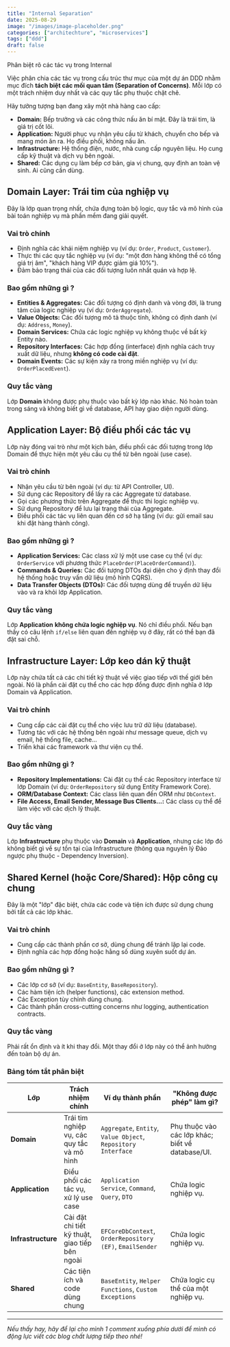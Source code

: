 ```yaml
---
title: "Internal Separation"
date: 2025-08-29
image: "/images/image-placeholder.png"
categories: ["architechture", "microservices"]
tags: ["ddd"]
draft: false
---
```


Phân biệt rõ các tác vụ trong Internal

<!--more-->

Việc phân chia các tác vụ trong cấu trúc thư mục của một dự án DDD nhằm mục đích **tách biệt các mối quan tâm (Separation of Concerns)**. Mỗi lớp có một trách nhiệm duy nhất và các quy tắc phụ thuộc chặt chẽ.

Hãy tưởng tượng bạn đang xây một nhà hàng cao cấp:

-   **Domain:** Bếp trưởng và các công thức nấu ăn bí mật. Đây là trái tim, là giá trị cốt lõi.
-   **Application:** Người phục vụ nhận yêu cầu từ khách, chuyển cho bếp và mang món ăn ra. Họ điều phối, không nấu ăn.
-   **Infrastructure:** Hệ thống điện, nước, nhà cung cấp nguyên liệu. Họ cung cấp kỹ thuật và dịch vụ bên ngoài.
-   **Shared:** Các dụng cụ làm bếp cơ bản, gia vị chung, quy định an toàn vệ sinh. Ai cũng cần dùng.

## Domain Layer: Trái tim của nghiệp vụ

Đây là lớp quan trọng nhất, chứa đựng toàn bộ logic, quy tắc và mô hình của bài toán nghiệp vụ mà phần mềm đang giải quyết.

### Vai trò chính

-   Định nghĩa các khái niệm nghiệp vụ (ví dụ: `Order`, `Product`, `Customer`).
-   Thực thi các quy tắc nghiệp vụ (ví dụ: "một đơn hàng không thể có tổng giá trị âm", "khách hàng VIP được giảm giá 10%").
-   Đảm bảo trạng thái của các đối tượng luôn nhất quán và hợp lệ.

### Bao gồm những gì ?

-   **Entities & Aggregates:** Các đối tượng có định danh và vòng đời, là trung tâm của logic nghiệp vụ (ví dụ: `OrderAggregate`).
-   **Value Objects:** Các đối tượng mô tả thuộc tính, không có định danh (ví dụ: `Address`, `Money`).
-   **Domain Services:** Chứa các logic nghiệp vụ không thuộc về bất kỳ Entity nào.
-   **Repository Interfaces:** Các hợp đồng (interface) định nghĩa cách truy xuất dữ liệu, nhưng **không có code cài đặt**.
-   **Domain Events:** Các sự kiện xảy ra trong miền nghiệp vụ (ví dụ: `OrderPlacedEvent`).

### Quy tắc vàng

Lớp **Domain** không được phụ thuộc vào bất kỳ lớp nào khác. Nó hoàn toàn trong sáng và không biết gì về database, API hay giao diện người dùng.

## Application Layer: Bộ điều phối các tác vụ

Lớp này đóng vai trò như một kịch bản, điều phối các đối tượng trong lớp Domain để thực hiện một yêu cầu cụ thể từ bên ngoài (use case).

### Vai trò chính

-   Nhận yêu cầu từ bên ngoài (ví dụ: từ API Controller, UI).
-   Sử dụng các Repository để lấy ra các Aggregate từ database.
-   Gọi các phương thức trên Aggregate để thực thi logic nghiệp vụ.
-   Sử dụng Repository để lưu lại trạng thái của Aggregate.
-   Điều phối các tác vụ liên quan đến cơ sở hạ tầng (ví dụ: gửi email sau khi đặt hàng thành công).

### Bao gồm những gì ?

-   **Application Services:** Các class xử lý một use case cụ thể (ví dụ: `OrderService` với phương thức `PlaceOrder(PlaceOrderCommand)`).
-   **Commands & Queries:** Các đối tượng DTOs đại diện cho ý định thay đổi hệ thống hoặc truy vấn dữ liệu (mô hình CQRS).
-   **Data Transfer Objects (DTOs):** Các đối tượng dùng để truyền dữ liệu vào và ra khỏi lớp Application.

### Quy tắc vàng

Lớp **Application** **không chứa logic nghiệp vụ**. Nó chỉ điều phối. Nếu bạn thấy có câu lệnh `if/else` liên quan đến nghiệp vụ ở đây, rất có thể bạn đã đặt sai chỗ.

## Infrastructure Layer: Lớp keo dán kỹ thuật

Lớp này chứa tất cả các chi tiết kỹ thuật về việc giao tiếp với thế giới bên ngoài. Nó là phần cài đặt cụ thể cho các hợp đồng được định nghĩa ở lớp Domain và Application.

### Vai trò chính

-   Cung cấp các cài đặt cụ thể cho việc lưu trữ dữ liệu (database).
-   Tương tác với các hệ thống bên ngoài như message queue, dịch vụ email, hệ thống file, cache...
-   Triển khai các framework và thư viện cụ thể.

### Bao gồm những gì ?

-   **Repository Implementations:** Cài đặt cụ thể các Repository interface từ lớp Domain (ví dụ: `OrderRepository` sử dụng Entity Framework Core).
-   **ORM/Database Context:** Các class liên quan đến ORM như `DbContext`.
-   **File Access, Email Sender, Message Bus Clients...:** Các class cụ thể để làm việc với các dịch lỹ thuật.

### Quy tắc vàng

Lớp **Infrastructure** phụ thuộc vào **Domain** và **Application**, nhưng các lớp đó không biết gì về sự tồn tại của Infrastructure (thông qua nguyên lý Đảo ngược phụ thuộc - Dependency Inversion).

## Shared Kernel (hoặc Core/Shared): Hộp công cụ chung

Đây là một "lớp" đặc biệt, chứa các code và tiện ích được sử dụng chung bởi tất cả các lớp khác.

### Vai trò chính

-   Cung cấp các thành phần cơ sở, dùng chung để tránh lặp lại code.
-   Định nghĩa các hợp đồng hoặc hằng số dùng xuyên suốt dự án.

### Bao gồm những gì ?

-   Các lớp cơ sở (ví dụ: `BaseEntity`, `BaseRepository`).
-   Các hàm tiện ích (helper functions), các extension method.
-   Các Exception tùy chỉnh dùng chung.
-   Các thành phần cross-cutting concerns như logging, authentication contracts.

### Quy tắc vàng

Phải rất ổn định và ít khi thay đổi. Một thay đổi ở lớp này có thể ảnh hưởng đến toàn bộ dự án.

### **Bảng tóm tắt phân biệt**

| Lớp                | Trách nhiệm chính                              | Ví dụ thành phần                                              | "Không được phép" làm gì?                        |
| ------------------ | ---------------------------------------------- | ------------------------------------------------------------- | ------------------------------------------------ |
| **Domain**         | Trái tim nghiệp vụ, các quy tắc và mô hình     | `Aggregate`, `Entity`, `Value Object`, `Repository Interface` | Phụ thuộc vào các lớp khác; biết về database/UI. |
| **Application**    | Điều phối các tác vụ, xử lý use case           | `Application Service`, `Command`, `Query`, `DTO`              | Chứa logic nghiệp vụ.                            |
| **Infrastructure** | Cài đặt chi tiết kỹ thuật, giao tiếp bên ngoài | `EFCoreDbContext`, `OrderRepository (EF)`, `EmailSender`      | Chứa logic nghiệp vụ.                            |
| **Shared**         | Các tiện ích và code dùng chung                | `BaseEntity`, `Helper Functions`, `Custom Exceptions`         | Chứa logic cụ thể của một nghiệp vụ.             |

---

_Nếu thấy hay, hãy để lại cho mình 1 comment xuống phía dưới để mình có động lực viết các blog chất lượng tiếp theo nhé!_
